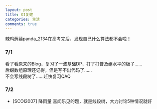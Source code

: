 ```yaml
---
layout: post
title: OI复健
categories: 生活
comments: true
---
```


辣鸡蒟蒻panda\_2134在高考完后，发现自己什么算法都不会啦！   

### 7/1
看了看原来的Blog，复习了一波基础DP，打了打普及组水平的板子……    
后缀数组原理还记得，但是写不出代码了……    
不会写线段树了……赶快复习QAQ

### 7/2
- \[SCOI2007\] 降雨量 喜闻乐见的题，就是线段树，大力讨论5种情况就好
